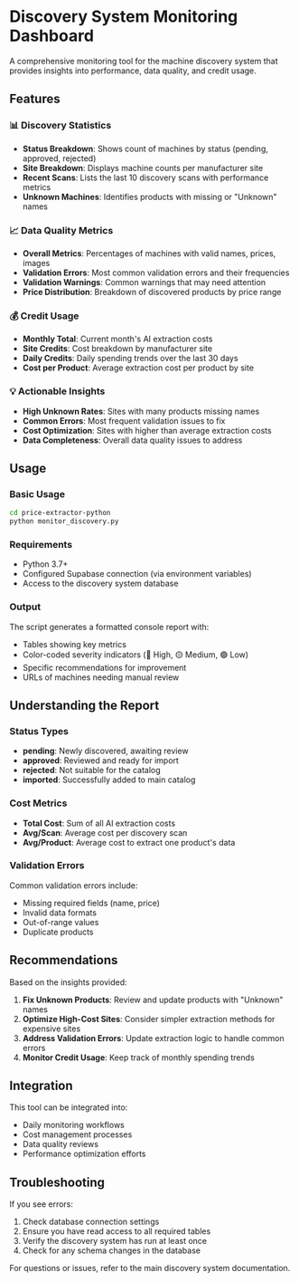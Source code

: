 # Discovery System Monitoring Dashboard

A comprehensive monitoring tool for the machine discovery system that provides insights into performance, data quality, and credit usage.

## Features

### 📊 Discovery Statistics
- **Status Breakdown**: Shows count of machines by status (pending, approved, rejected)
- **Site Breakdown**: Displays machine counts per manufacturer site
- **Recent Scans**: Lists the last 10 discovery scans with performance metrics
- **Unknown Machines**: Identifies products with missing or "Unknown" names

### 📈 Data Quality Metrics
- **Overall Metrics**: Percentages of machines with valid names, prices, images
- **Validation Errors**: Most common validation errors and their frequencies
- **Validation Warnings**: Common warnings that may need attention
- **Price Distribution**: Breakdown of discovered products by price range

### 💰 Credit Usage
- **Monthly Total**: Current month's AI extraction costs
- **Site Credits**: Cost breakdown by manufacturer site
- **Daily Credits**: Daily spending trends over the last 30 days
- **Cost per Product**: Average extraction cost per product by site

### 💡 Actionable Insights
- **High Unknown Rates**: Sites with many products missing names
- **Common Errors**: Most frequent validation issues to fix
- **Cost Optimization**: Sites with higher than average extraction costs
- **Data Completeness**: Overall data quality issues to address

## Usage

### Basic Usage
```bash
cd price-extractor-python
python monitor_discovery.py
```

### Requirements
- Python 3.7+
- Configured Supabase connection (via environment variables)
- Access to the discovery system database

### Output
The script generates a formatted console report with:
- Tables showing key metrics
- Color-coded severity indicators (🔴 High, 🟡 Medium, 🟢 Low)
- Specific recommendations for improvement
- URLs of machines needing manual review

## Understanding the Report

### Status Types
- **pending**: Newly discovered, awaiting review
- **approved**: Reviewed and ready for import
- **rejected**: Not suitable for the catalog
- **imported**: Successfully added to main catalog

### Cost Metrics
- **Total Cost**: Sum of all AI extraction costs
- **Avg/Scan**: Average cost per discovery scan
- **Avg/Product**: Average cost to extract one product's data

### Validation Errors
Common validation errors include:
- Missing required fields (name, price)
- Invalid data formats
- Out-of-range values
- Duplicate products

## Recommendations

Based on the insights provided:

1. **Fix Unknown Products**: Review and update products with "Unknown" names
2. **Optimize High-Cost Sites**: Consider simpler extraction methods for expensive sites
3. **Address Validation Errors**: Update extraction logic to handle common errors
4. **Monitor Credit Usage**: Keep track of monthly spending trends

## Integration

This tool can be integrated into:
- Daily monitoring workflows
- Cost management processes
- Data quality reviews
- Performance optimization efforts

## Troubleshooting

If you see errors:
1. Check database connection settings
2. Ensure you have read access to all required tables
3. Verify the discovery system has run at least once
4. Check for any schema changes in the database

For questions or issues, refer to the main discovery system documentation.